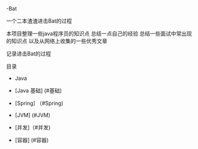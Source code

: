 -Bat

一个二本渣渣进击Bat的过程

本项目整理一些java程序员的知识点 总结一点自己的经验 总结一些面试中常出现的知识点  以及从网络上收集的一些优秀文章

记录进击Bat的过程

目录

- Java

- [Java 基础] (#基础)

- [Spring] （#Spring)
- [JVM]  (#JVM) 
- [并发]（#并发)
- [容器] (#容器)     



